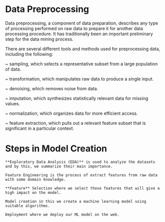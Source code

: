# Data Preprocessing

Data preprocessing, a component of data preparation, describes any type of processing performed on raw data to prepare it for another data processing procedure. It has traditionally been an important preliminary step for the data mining process.

There are several different tools and methods used for preprocessing data, including the following:

   ~ sampling, which selects a representative subset from a large population of data.  
        
   ~ transformation, which manipulates raw data to produce a single input.  
    
   ~ denoising, which removes noise from data.  
    
   ~ imputation, which synthesizes statistically relevant data for missing values.  
    
   ~ normalization, which organizes data for more efficient access.  
    
   ~ feature extraction, which pulls out a relevant feature subset that is significant in a particular context.  
   
   # Steps in Model Creation
   
   
    **Exploratory Data Analysis (EDA)** is used to analyze the datasets and by this, we summarize their main importance.  
    
    Feature Engineering is the process of extract features from raw data with some domain knowledge.  
       
    **Feature** Selection where we select those features that will give a high impact on the model.  
    
    Model creation in this we create a machine learning model using suitable algorithms.  
     
    Deployment where we deploy our ML model on the web.  
     

    

